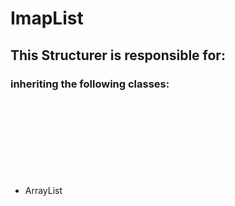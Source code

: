 # ImapList
## This Structurer is responsible for:
### inheriting the following classes:
* ArrayList<Object>
